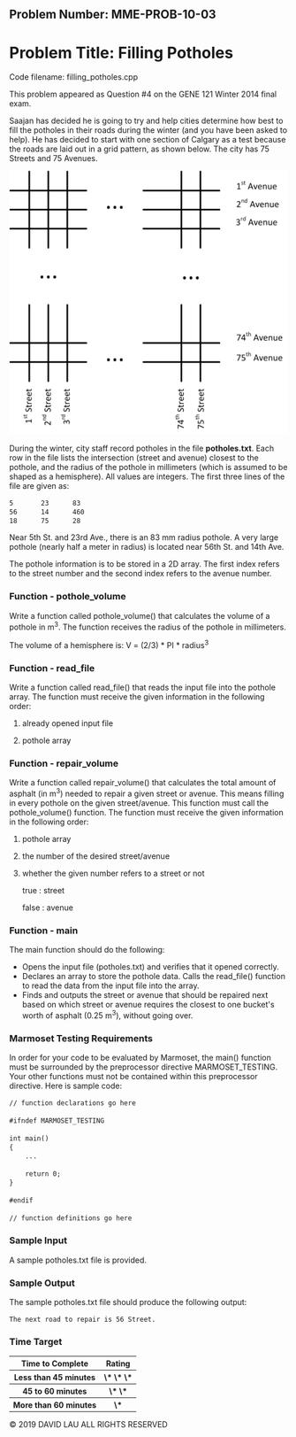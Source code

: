 Problem Number: MME-PROB-10-03
------------------------------

Problem Title: Filling Potholes
================================

Code filename: filling_potholes.cpp

This problem appeared as Question #4 on the GENE 121 Winter 2014 final exam.

Saajan has decided he is going to try and help cities determine how best to fill the potholes in their roads during the winter (and you have been asked to help). He has decided to start with one section of Calgary as a test because the roads are laid out in a grid pattern, as shown below. The city has 75 Streets and 75 Avenues.

<img src="MME-PROB-10-03 - Figure.png">

During the winter, city staff record potholes in the file **potholes.txt**. Each row in the file lists the intersection (street and avenue) closest to the pothole, and the radius of the pothole in millimeters (which is assumed to be shaped as a hemisphere). All values are integers. The first three lines of the file are given as:

    5       23      83
    56      14      460
    18      75      28

Near 5th St. and 23rd Ave., there is an 83 mm radius pothole. A very large pothole (nearly half a meter in radius) is located near 56th St. and 14th Ave.

The pothole information is to be stored in a 2D array. The first index refers to the street number and the second index refers to the avenue number.

### Function - pothole_volume

Write a function called pothole_volume() that calculates the volume of a pothole in m<sup>3</sup>. The function receives the radius of the pothole in millimeters.

The volume of a hemisphere is: V = (2/3) \* PI \* radius<sup>3</sup>

### Function - read_file

Write a function called read_file() that reads the input file into the pothole array. The function must receive the given information in the following order:

1. already opened input file

2. pothole array

### Function - repair_volume

Write a function called repair_volume() that calculates the total amount of asphalt (in m<sup>3</sup>) needed to repair a given street or avenue. This means filling in every pothole on the given street/avenue. This function must call the pothole_volume() function. The function must receive the given information in the following order:

1. pothole array

2. the number of the desired street/avenue

3. whether the given number refers to a street or not

    true : street

    false : avenue

### Function - main

The main function should do the following:

* Opens the input file (potholes.txt) and verifies that it opened correctly.
* Declares an array to store the pothole data. Calls the read_file() function to read the data from the input file into the array.
* Finds and outputs the street or avenue that should be repaired next based on which street or avenue requires the closest to one bucket's worth of asphalt (0.25 m<sup>3</sup>), without going over.

### Marmoset Testing Requirements

In order for your code to be evaluated by Marmoset, the main() function must be surrounded by the preprocessor directive MARMOSET_TESTING. Your other functions must not be contained within this preprocessor directive. Here is sample code:

    // function declarations go here

    #ifndef MARMOSET_TESTING

    int main()
    {
        ...

        return 0;
    }

    #endif

    // function definitions go here

### Sample Input

A sample potholes.txt file is provided.

### Sample Output

The sample potholes.txt file should produce the following output:

    The next road to repair is 56 Street.

### Time Target

<table>
  <tr>
    <th> Time to Complete </th>
    <th> Rating </th>
  </tr>
  <tr>
    <th> Less than 45 minutes </th>
    <th> \* \* \* </th>
  </tr>
  <tr>
    <th> 45 to 60 minutes </th>
    <th> \* \* </th>
  </tr>
  <tr>
    <th> More than 60 minutes </th>
    <th> \* </th>
  </tr>
</table>


© 2019 DAVID LAU ALL RIGHTS RESERVED
